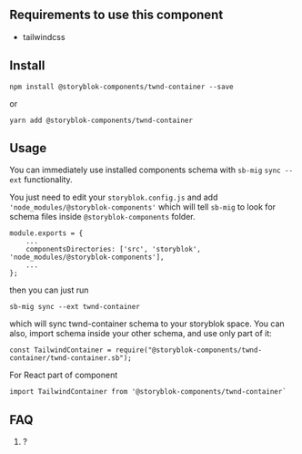 ## Requirements to use this component
- tailwindcss

## Install
```
npm install @storyblok-components/twnd-container --save
```
or
```
yarn add @storyblok-components/twnd-container
```

## Usage
You can immediately use installed components schema with `sb-mig` `sync --ext` functionality.

You just need to edit your `storyblok.config.js` and add `'node_modules/@storyblok-components'` which will tell `sb-mig` to look for schema files inside `@storyblok-components` folder.
```
module.exports = {
    ...
    componentsDirectories: ['src', 'storyblok', 'node_modules/@storyblok-components'],
    ...
};

```

then you can just run

```
sb-mig sync --ext twnd-container
```

which will sync twnd-container schema to your storyblok space.
You can also, import schema inside your other schema, and use only part of it:
```
const TailwindContainer = require("@storyblok-components/twnd-container/twnd-container.sb");
```

For React part of component
```
import TailwindContainer from '@storyblok-components/twnd-container`
```


## FAQ
1) ?
